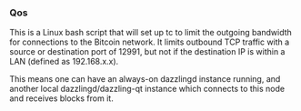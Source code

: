 ### Qos ###

This is a Linux bash script that will set up tc to limit the outgoing bandwidth for connections to the Bitcoin network. It limits outbound TCP traffic with a source or destination port of 12991, but not if the destination IP is within a LAN (defined as 192.168.x.x).

This means one can have an always-on dazzlingd instance running, and another local dazzlingd/dazzling-qt instance which connects to this node and receives blocks from it.
